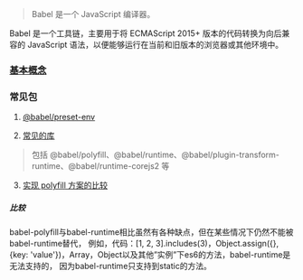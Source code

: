 > Babel 是一个 JavaScript 编译器。

Babel 是一个工具链，主要用于将 ECMAScript 2015+ 版本的代码转换为向后兼容的 JavaScript 语法，以便能够运行在当前和旧版本的浏览器或其他环境中。  

### [基本概念](/full_stack/babel/concept)


### 常见包

1. [@babel/preset-env](/full_stack/babel/preset-env)

2. [常见的库](/full_stack/babel/babel_common_library)
> 包括 @babel/polyfill、@babel/runtime、@babel/plugin-transform-runtime、@babel/runtime-corejs2 等

3. [实现 polyfill 方案的比较](/full_stack/babel/compare_polyfill)






##### 比较
babel-polyfill与babel-runtime相比虽然有各种缺点，但在某些情况下仍然不能被babel-runtime替代， 例如，代码：[1, 2, 3].includes(3)，Object.assign({}, {key: 'value'})，Array，Object以及其他”实例”下es6的方法，babel-runtime是无法支持的， 因为babel-runtime只支持到static的方法。


